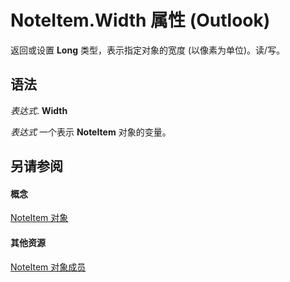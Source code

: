 
# NoteItem.Width 属性 (Outlook)

返回或设置 **Long** 类型，表示指定对象的宽度 (以像素为单位)。读/写。


## 语法

 _表达式_. **Width**

 _表达式_ 一个表示 **NoteItem** 对象的变量。


## 另请参阅


#### 概念


[NoteItem 对象](ddf5baaa-6e13-a6fb-96e8-311e7761fa98.md)
#### 其他资源


[NoteItem 对象成员](e468d6a5-5dac-9ec2-779d-e20a2ba9e4d0.md)